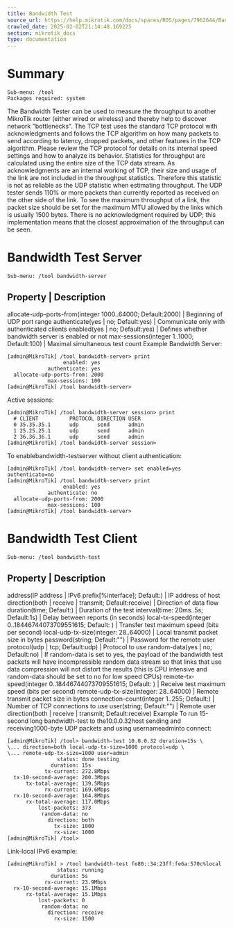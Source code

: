 ```yaml
---
title: Bandwidth Test
source_url: https://help.mikrotik.com/docs/spaces/ROS/pages/7962644/Bandwidth+Test,
crawled_date: 2025-02-02T21:14:48.169225
section: mikrotik_docs
type: documentation
---
```


# Summary
```
Sub-menu: /tool 
Packages required: system
```
The Bandwidth Tester can be used to measure the throughput to another MikroTik router (either wired or wireless) and thereby help to discover network "bottlenecks".
The TCP test uses the standard TCP protocol with acknowledgments and follows the TCP algorithm on how many packets to send according to latency, dropped packets, and other features in the TCP algorithm. Please review the TCP protocol for details on its internal speed settings and how to analyze its behavior. Statistics for throughput are calculated using the entire size of the TCP data stream. As acknowledgments are an internal working of TCP, their size and usage of the link are not included in the throughput statistics. Therefore this statistic is not as reliable as the UDP statistic when estimating throughput.
The UDP tester sends 110% or more packets than currently reported as received on the other side of the link. To see the maximum throughput of a link, the packet size should be set for the maximum MTU allowed by the links which is usually 1500 bytes. There is no acknowledgment required by UDP; this implementation means that the closest approximation of the throughput can be seen.
# Bandwidth Test Server
```
Sub-menu: /tool bandwidth-server
```
Property | Description
----------------------
allocate-udp-ports-from(integer 1000..64000; Default:2000) | Beginning of UDP port range
authenticate(yes | no; Default:yes) | Communicate only with authenticated clients
enabled(yes | no; Default:yes) | Defines whether bandwidth server is enabled or not
max-sessions(integer 1..1000; Default:100) | Maximal simultaneous test count
Example
Bandwidth Server:
```
[admin@MikroTik] /tool bandwidth-server> print                                  
                  enabled: yes                                                  
             authenticate: yes                                                  
  allocate-udp-ports-from: 2000                                                 
             max-sessions: 100                                                  
[admin@MikroTik] /tool bandwidth-server>
```
Active sessions:
```
[admin@MikroTik] /tool bandwidth-server session> print
  # CLIENT          PROTOCOL DIRECTION USER
  0 35.35.35.1      udp      send      admin
  1 25.25.25.1      udp      send      admin
  2 36.36.36.1      udp      send      admin
[admin@MikroTik] /tool bandwidth-server session>
```
To enablebandwidth-testserver without client authentication:
```
[admin@MikroTik] /tool bandwidth-server> set enabled=yes authenticate=no        
[admin@MikroTik] /tool bandwidth-server> print                                  
                  enabled: yes                                                  
             authenticate: no                                                   
  allocate-udp-ports-from: 2000                                                 
             max-sessions: 100                                                  
[admin@MikroTik] /tool bandwidth-server>
```
# Bandwidth Test Client
```
Sub-menu: /tool bandwidth-test
```
Property | Description
----------------------
address(IP address | IPv6 prefix[%interface]; Default:) | IP address of host
direction(both | receive | transmit; Default:receive) | Direction of data flow
duration(time; Default:) | Duration of the test
interval(time: 20ms..5s; Default:1s) | Delay between reports (in seconds)
local-tx-speed(integer 0..18446744073709551615; Default: ) | Transfer test maximum speed (bits per second)
local-udp-tx-size(integer: 28..64000) | Local transmit packet size in bytes
password(string; Default:"") | Password for the remote user
protocol(udp | tcp; Default:udp) | Protocol to use
random-data(yes | no; Default:no) | If random-data is set to yes, the payload of the bandwidth test packets will have incompressible random data stream so that links that use data compression will not distort the results (this is CPU intensive and random-data should be set to no for low speed CPUs)
remote-tx-speed(integer 0..18446744073709551615; Default: ) | Receive test maximum speed (bits per second)
remote-udp-tx-size(integer: 28..64000) | Remote transmit packet size in bytes
connection-count(integer 1..255; Default:) | Number of TCP connections to use
user(string; Default:"") | Remote user
direction(both | receive | transmit; Default:receive)
Example
To run 15-second long bandwidth-test to the10.0.0.32host sending and receiving1000-byte UDP packets and using usernameadminto connect:
```
[admin@MikroTik] /tool> bandwidth-test 10.0.0.32 duration=15s \
\... direction=both local-udp-tx-size=1000 protocol=udp \
\... remote-udp-tx-size=1000 user=admin
                status: done testing
              duration: 15s
            tx-current: 272.8Mbps
  tx-10-second-average: 200.3Mbps
      tx-total-average: 139.5Mbps
            rx-current: 169.6Mbps
  rx-10-second-average: 164.8Mbps
      rx-total-average: 117.0Mbps
          lost-packets: 373
           random-data: no
             direction: both
               tx-size: 1000
               rx-size: 1000
[admin@MikroTik] /tool>
```
Link-local IPv6 example:
```
[admin@MikroTik] > /tool bandwidth-test fe80::34:23ff:fe6a:570c%local
                status: running
              duration: 5s
            rx-current: 23.9Mbps
  rx-10-second-average: 15.1Mbps
      rx-total-average: 15.1Mbps
          lost-packets: 0
           random-data: no
             direction: receive
               rx-size: 1500
```